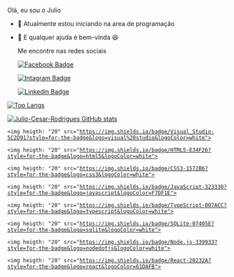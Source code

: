 Olá, eu sou o Julio


- 🌱 Atualmente estou iniciando na area de programação 
- 👯 E qualquer ajuda é bem-vinda
  :satisfied:
  
  Me encontre nas redes sociais
  
  [![Facebook
  Badge](https://img.shields.io/badge/Facebook-1877F2?style=for-the-badge&logo=facebook&logoColor=whitee&link=https://www.facebook.com/julio.c.rodrigues.16)](https://www.facebook.com/julio.c.rodrigues.16)
  
    [![Intagram
  Badge](https://img.shields.io/badge/Instagram-E4405F?style=for-the-badge&logo=instagram&logoColor=white&link=https://www.instagram.com/jullio_czar/)](https://www.instagram.com/jullio_czar/)
  

   [![Linkedin
  Badge](https://img.shields.io/badge/Instagram-E4405F?style=for-the-badge&logo=instagram&logoColor=white&link=https://www.linkedin.com/in/julio-cesar-rodrigues-b7a798196/)](https://www.linkedin.com/in/julio-cesar-rodrigues-b7a798196//)


[![Top Langs](https://github-readme-stats.vercel.app/api/top-langs/?username=Julio-Cesar-Rodrigues&layout=compact)](https://github.com/Julio-Cesar-Rodrigues/github-readme-stats)

[![Julio-Cesar-Rodrigues GitHub stats](https://github-readme-stats.vercel.app/api?username=Julio-Cesar-Rodrigues)](https://github.com/Julio-Cesar-Rodrigues/github-readme-stats)



<code><img heigth: "20" src="https://img.shields.io/badge/Visual_Studio-5C2D91?style=for-the-badge&logo=visual%20studio&logoColor=white"></code>

<code><img heigth: "20" src="https://img.shields.io/badge/HTML5-E34F26?style=for-the-badge&logo=html5&logoColor=white"></code>

<code><img heigth: "20" src="https://img.shields.io/badge/CSS3-1572B6?style=for-the-badge&logo=css3&logoColor=white"></code>

<code><img heigth: "20" src="https://img.shields.io/badge/JavaScript-323330?style=for-the-badge&logo=javascript&logoColor=F7DF1E"></code>

<code><img heigth: "20" src="https://img.shields.io/badge/TypeScript-007ACC?style=for-the-badge&logo=typescript&logoColor=white"></code>

<code><img heigth: "20" src="https://img.shields.io/badge/SQLite-07405E?style=for-the-badge&logo=sqlite&logoColor=white"></code>

<code><img heigth: "20" src="https://img.shields.io/badge/Node.js-339933?style=for-the-badge&logo=nodedotjs&logoColor=white"></code>

<code><img heigth: "20" src="https://img.shields.io/badge/React-20232A?style=for-the-badge&logo=react&logoColor=61DAFB"></code>
	


